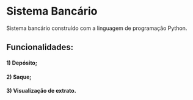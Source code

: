 # Sistema Bancário
Sistema bancário construído com a linguagem de programação Python. 

## Funcionalidades:
#### 1) Depósito;
#### 2) Saque;
#### 3) Visualização de extrato.
